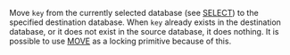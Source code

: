 Move `key` from the currently selected database (see [SELECT](/commands/select)) to the specified
destination database.
When `key` already exists in the destination database, or it does not exist in
the source database, it does nothing.
It is possible to use [MOVE](/commands/move) as a locking primitive because of this.

